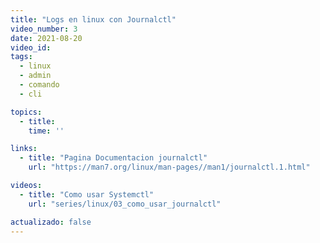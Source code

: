 ```yaml
---
title: "Logs en linux con Journalctl"
video_number: 3
date: 2021-08-20
video_id:
tags:
  - linux
  - admin
  - comando
  - cli

topics:
  - title: 
    time: ''

links:
  - title: "Pagina Documentacion journalctl"
    url: "https://man7.org/linux/man-pages//man1/journalctl.1.html"

videos:
  - title: "Como usar Systemctl"
    url: "series/linux/03_como_usar_journalctl"

actualizado: false
---
```

